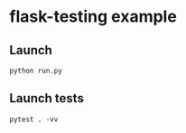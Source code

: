 # flask-testing example

## Launch

```shell
python run.py
```

## Launch tests
```shell
pytest . -vv
```
